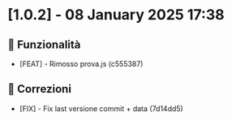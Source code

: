 # [1.0.2] - 08 January 2025 17:38

## 🎉 Funzionalità
- [FEAT] - Rimosso prova.js (c555387)

## 🐛 Correzioni
- [FIX] - Fix last versione commit + data (7d14dd5)

